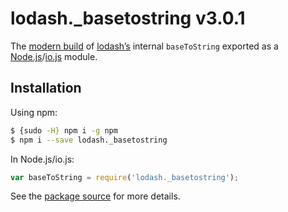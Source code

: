 # lodash._basetostring v3.0.1

The [modern build](https://github.com/lodash/lodash/wiki/Build-Differences) of [lodash’s](https://lodash.com/) internal `baseToString` exported as a [Node.js](http://nodejs.org/)/[io.js](https://iojs.org/) module.

## Installation

Using npm:

```bash
$ {sudo -H} npm i -g npm
$ npm i --save lodash._basetostring
```

In Node.js/io.js:

```js
var baseToString = require('lodash._basetostring');
```

See the [package source](https://github.com/lodash/lodash/blob/3.0.1-npm-packages/lodash._basetostring) for more details.

